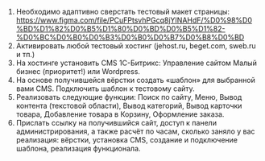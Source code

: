 1.	Необходимо адаптивно сверстать тестовый макет страницы: 
https://www.figma.com/file/PCuFPtsvhPGcq8jYINAHdF/%D0%98%D0%BD%D1%82%D0%B5%D1%80%D0%BD%D0%B5%D1%82-%D0%BC%D0%B0%D0%B3%D0%B0%D0%B7%D0%B8%D0%BD
2.	Активировать любой тестовый хостинг (jehost.ru, beget.com, sweb.ru и тп.)
3.	На хостинге установить CMS 1С-Битрикс: Управление сайтом Малый бизнес (приоритет!) или Wordpress.
4.	На основе получившейся вёрстки создать «шаблон» для выбранной вами CMS. Подключить шаблон к тестовому сайту.
5.	Реализовать следующие функции: Поиск по сайту, Меню, Вывод контента (текстовой области), Вывод категорий, Вывод карточки товара, Добавление товара в Корзину, Оформление заказа. 
6.	Прислать ссылку на получившийся сайт, доступ к  панели администрирования, а также расчёт по часам, сколько заняло у вас реализация: вёрстки, установка CMS, создание и подключение шаблона, реализация функционала. 
